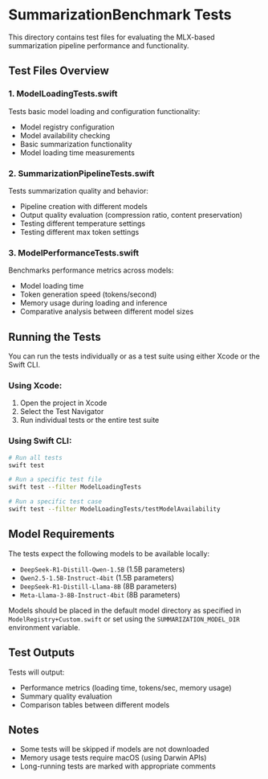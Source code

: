 # SummarizationBenchmark Tests

This directory contains test files for evaluating the MLX-based summarization pipeline performance and functionality.

## Test Files Overview

### 1. ModelLoadingTests.swift
Tests basic model loading and configuration functionality:
- Model registry configuration
- Model availability checking
- Basic summarization functionality
- Model loading time measurements

### 2. SummarizationPipelineTests.swift
Tests summarization quality and behavior:
- Pipeline creation with different models
- Output quality evaluation (compression ratio, content preservation)
- Testing different temperature settings
- Testing different max token settings

### 3. ModelPerformanceTests.swift
Benchmarks performance metrics across models:
- Model loading time
- Token generation speed (tokens/second)
- Memory usage during loading and inference
- Comparative analysis between different model sizes

## Running the Tests

You can run the tests individually or as a test suite using either Xcode or the Swift CLI.

### Using Xcode:
1. Open the project in Xcode
2. Select the Test Navigator
3. Run individual tests or the entire test suite

### Using Swift CLI:
```bash
# Run all tests
swift test

# Run a specific test file
swift test --filter ModelLoadingTests

# Run a specific test case
swift test --filter ModelLoadingTests/testModelAvailability
```

## Model Requirements

The tests expect the following models to be available locally:
- `DeepSeek-R1-Distill-Qwen-1.5B` (1.5B parameters)
- `Qwen2.5-1.5B-Instruct-4bit` (1.5B parameters)
- `DeepSeek-R1-Distill-Llama-8B` (8B parameters)
- `Meta-Llama-3-8B-Instruct-4bit` (8B parameters)

Models should be placed in the default model directory as specified in `ModelRegistry+Custom.swift` or set using the `SUMMARIZATION_MODEL_DIR` environment variable.

## Test Outputs

Tests will output:
- Performance metrics (loading time, tokens/sec, memory usage)
- Summary quality evaluation
- Comparison tables between different models

## Notes

- Some tests will be skipped if models are not downloaded
- Memory usage tests require macOS (using Darwin APIs)
- Long-running tests are marked with appropriate comments
